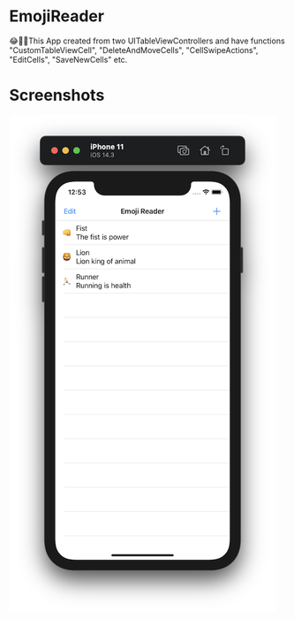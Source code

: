 # EmojiReader
😂🤪🤓This App created from two UITableViewControllers  and have functions "CustomTableViewCell", "DeleteAndMoveCells", "CellSwipeActions", "EditCells", "SaveNewCells" etc.
# Screenshots
![](https://github.com/IsaikinSergei/EmojiReader/blob/master/Screenshots/Снимок%20экрана%202020-12-31%20в%2000.53.42.png?raw=true)
![]()
![]()
![]()
![]()
